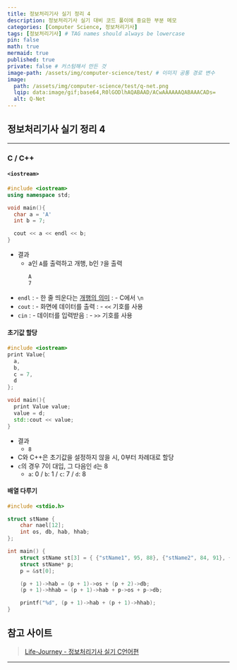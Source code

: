 ```yaml
---
title: 정보처리기사 실기 정리 4
description: 정보처리기사 실기 대비 코드 풀이에 중요한 부분 메모
categories: [Computer Science, 정보처리기사]
tags: [정보처리기사] # TAG names should always be lowercase
pin: false
math: true
mermaid: true
published: true
private: false # 커스텀해서 만든 것
image-path: /assets/img/computer-science/test/ # 이미지 공통 경로 변수
image:
  path: /assets/img/computer-science/test/q-net.png
  lqip: data:image/gif;base64,R0lGODlhAQABAAD/ACwAAAAAAQABAAACADs=
  alt: Q-Net
---
```


## 정보처리기사 실기 정리 4

---

### C / C++

#### `<iostream>`

```cpp
#include <iostream>
using namespace std;

void main(){
  char a = 'A'
  int b = 7;

  cout << a << endl << b;
}
```

- 결과
  - a인 `A`를 출력하고 개행, b인 `7`을 출력
    ```bash
    A
    7
    ```
- `endl`
  : - 한 줄 띄운다는 <ins>개행의 의미</ins>
  : - C에서 `\n`
- `cout`
  : - 화면에 데이터를 출력
  : - `<<` 기호를 사용
- `cin`
  : - 데이터를 입력받음
  : - `>>` 기호를 사용

#### 초기값 할당

```cpp
#include <iostream>
print Value{
  a,
  b,
  c = 7,
  d
};

void main(){
  print Value value;
  value = d;
  std::cout << value;
}
```

- 결과
  - `8`
- C와 C++은 초기값을 설정하지 않을 시, 0부터 차례대로 할당
- `c`의 경우 7이 대입, 그 다음인 `d`는 8
  - `a`: 0 / `b`: 1 / `c`: 7 / `d`: 8

#### 배열 다루기

```cpp
#include <stdio.h>

struct stName {
    char nael[12];
    int os, db, hab, hhab;
};

int main() {
    struct stName st[3] = { {"stName1", 95, 88}, {"stName2", 84, 91}, {"stName3", 86, 75} };
    struct stName* p;
    p = &st[0];

    (p + 1)->hab = (p + 1)->os + (p + 2)->db;
    (p + 1)->hhab = (p + 1)->hab + p->os + p->db;

    printf("%d", (p + 1)->hab + (p + 1)->hhab);
}
```

## 참고 사이트

> [Life-Journey - 정보처리기사 실기 C언어편][ref_site_1]

---

[^elgamal]: 이산대수 문제를 이용한 암호 방식, 안전하게 키를 교환만 할 수 있었던 디피헬먼 키 교환을 암호 시스템으로 확장한 것으로 볼 수 있음

<!-- 이미지 -->

[osi]: {{page.image-path}}/osi.png
[hipo_1]: {{page.image-path}}/hipo_1.png
[hipo_2]: {{page.image-path}}/hipo_2.png
[hipo_3]: {{page.image-path}}/hipo_3.png

<!-- 블로그 게시글 -->

[design_pattern_1]: {{site.url}}/categories/behavioral-pattern/
[design_pattern_2]: {{site.url}}/categories/creational-pattern/
[design_pattern_3]: {{site.url}}/categories/structural-pattern/

<!-- 참고 사이트 -->

[ref_site_1]: https://chobopark.tistory.com/425
